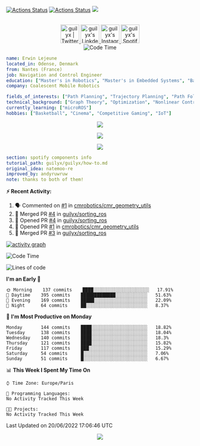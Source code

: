 [![Actions Status](https://github.com/guilyx/guilyx/workflows/wakatime-stats/badge.svg)](https://github.com/guilyx/guilyx/actions)
[![Actions Status](https://github.com/guilyx/guilyx/workflows/update-gh-activity/badge.svg)](https://github.com/guilyx/guilyx/actions)
![](https://visitor-badge.glitch.me/badge?page_id=guilyx.guilyx)

<p align="center">
<br/>
<a href="https://twitter.com/nthofhisname">
  <img alt="guilyx | Twitter" width="50px" src="https://user-images.githubusercontent.com/43545812/144034996-602b144a-16e1-41cc-99e7-c6040b20dcaf.png"/>
</a>
<a href="https://www.linkedin.com/in/erwinlejeune-lkn">
  <img alt="guilyx's LinkdeIN" width="50px" src="https://user-images.githubusercontent.com/43545812/144035037-0f415fc7-9f96-4517-a370-ccc6e78a714b.png" />
</a>
<a href="https://www.instagram.com/nthofhisname">
  <img alt="guilyx's Instagram" width="50px" src="https://user-images.githubusercontent.com/43545812/144035088-0dfb165f-8fe0-4d13-896c-876c29d2b128.png" />
</a>
<a href="https://open.spotify.com/user/11147618695?si=zZFn6uAGRLyoU02lsG50GA">
  <img alt="guilyx's Spotify" width="50px" src="https://user-images.githubusercontent.com/43545812/144035120-1ad5169b-91c7-4078-bef9-6a82c733f373.png" />
</a>
<br>
<img alt="Code Time" src="https://img.shields.io/endpoint?style=flat&url=https://codetime-api.datreks.com/badge/1615?logoColor=white%26project=%26recentMS=0%26showProject=false" />
</p>

```yaml
name: Erwin Lejeune
located_in: Odense, Denmark
from: Nantes (France)
job: Navigation and Control Engineer
education: ["Master's in Robotics", "Master's in Embedded Systems", "Bachelor's in Electronics"]
company: Coalescent Mobile Robotics

fields_of_interests: ["Path Planning", "Trajectory Planning", "Path Following", "Behaviour Planning", "Localization", "Sensor Fusion", "Embedded Systems"]
technical_background: ["Graph Theory", "Optimization", "Nonlinear Control", "Real-Time Systems", "Automated Planning"]
currently_learning: ["microROS"]
hobbies: ["Basketball", "Cinema", "Competitive Gaming", "IoT"]
```

<p align="center">
  <img alig src="https://github-profile-trophy.vercel.app/?username=guilyx&column=6&rank=SSS,SS,S,AAA,AA,A,B,C" />
</p>

<p align="center">
  <a href="https://spotify-github-profile.vercel.app/api/view?uid=11147618695&redirect=true">
    <img src="https://spotify-github-profile.vercel.app/api/view?uid=11147618695&cover_image=true&theme=default&bar_color=e3e3e3&bar_color_cover=true">
  </a>
</p>

<p align="center">
  <img src="https://guilyx.vercel.app/api/top-played">
</p>
 
```yaml
section: spotify components info
tutorial_path: guilyx/guilyx/how-to.md
original_idea: natemoo-re
improved_by: andyruwruw
note: thanks to both of them!
```


**:zap: Recent Activity:**

<!--START_SECTION:activity-->
1. 🗣 Commented on [#1](https://github.com/cmrobotics/cmr_geometry_utils/issues/1) in [cmrobotics/cmr_geometry_utils](https://github.com/cmrobotics/cmr_geometry_utils)
2. 🎉 Merged PR [#4](https://github.com/guilyx/sorting_ros/pull/4) in [guilyx/sorting_ros](https://github.com/guilyx/sorting_ros)
3. 💪 Opened PR [#4](https://github.com/guilyx/sorting_ros/pull/4) in [guilyx/sorting_ros](https://github.com/guilyx/sorting_ros)
4. 💪 Opened PR [#1](https://github.com/cmrobotics/cmr_geometry_utils/pull/1) in [cmrobotics/cmr_geometry_utils](https://github.com/cmrobotics/cmr_geometry_utils)
5. 🎉 Merged PR [#3](https://github.com/guilyx/sorting_ros/pull/3) in [guilyx/sorting_ros](https://github.com/guilyx/sorting_ros)
<!--END_SECTION:activity-->

[![activity graph](https://activity-graph.herokuapp.com/graph?username=guilyx&custom_title=Erwin's%20activity%20graph&theme=github-light&hide_border=true)](https://github.com/ashutosh00710/github-readme-activity-graph)

<!--START_SECTION:waka-->
![Code Time](http://img.shields.io/badge/Code%20Time-0%20secs-blue)

![Lines of code](https://img.shields.io/badge/From%20Hello%20World%20I%27ve%20Written-292%20Thousand%20lines%20of%20code-blue)

**I'm an Early 🐤** 

```text
🌞 Morning    137 commits    ████░░░░░░░░░░░░░░░░░░░░░   17.91% 
🌆 Daytime    395 commits    █████████████░░░░░░░░░░░░   51.63% 
🌃 Evening    169 commits    █████░░░░░░░░░░░░░░░░░░░░   22.09% 
🌙 Night      64 commits     ██░░░░░░░░░░░░░░░░░░░░░░░   8.37%

```
📅 **I'm Most Productive on Monday** 

```text
Monday       144 commits    ████░░░░░░░░░░░░░░░░░░░░░   18.82% 
Tuesday      138 commits    ████░░░░░░░░░░░░░░░░░░░░░   18.04% 
Wednesday    140 commits    ████░░░░░░░░░░░░░░░░░░░░░   18.3% 
Thursday     121 commits    ████░░░░░░░░░░░░░░░░░░░░░   15.82% 
Friday       117 commits    ███░░░░░░░░░░░░░░░░░░░░░░   15.29% 
Saturday     54 commits     █░░░░░░░░░░░░░░░░░░░░░░░░   7.06% 
Sunday       51 commits     █░░░░░░░░░░░░░░░░░░░░░░░░   6.67%

```


📊 **This Week I Spent My Time On** 

```text
⌚︎ Time Zone: Europe/Paris

💬 Programming Languages: 
No Activity Tracked This Week

🐱‍💻 Projects: 
No Activity Tracked This Week

```


 Last Updated on 20/06/2022 17:06:46 UTC
<!--END_SECTION:waka-->

<p align="center">
  <img src="https://capsule-render.vercel.app/api?type=waving&color=gradient&height=60&section=footer"/>
</p>
